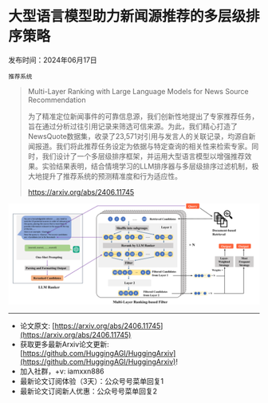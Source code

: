 # 大型语言模型助力新闻源推荐的多层级排序策略
发布时间：2024年06月17日

`推荐系统`
> Multi-Layer Ranking with Large Language Models for News Source Recommendation
>
> 为了精准定位新闻事件的可靠信息源，我们创新性地提出了专家推荐任务，旨在通过分析过往引用记录来筛选可信来源。为此，我们精心打造了NewsQuote数据集，收录了23,571对引用与发言人的关联记录，均源自新闻报道。我们将此推荐任务设定为依据与特定查询的相关性来检索专家。同时，我们设计了一个多层级排序框架，并运用大型语言模型以增强推荐效果。实验结果表明，结合情境学习的LLM排序器与多层级排序过滤机制，极大地提升了推荐系统的预测精准度和行为适应性。
>
> https://arxiv.org/abs/2406.11745

![](https://raw.githubusercontent.com/HuggingAGI/HuggingArxiv/main/paper_images/2406.11745/x1.png)

<hr />

- 论文原文: [https://arxiv.org/abs/2406.11745](https://arxiv.org/abs/2406.11745)
- 获取更多最新Arxiv论文更新: [https://github.com/HuggingAGI/HuggingArxiv](https://github.com/HuggingAGI/HuggingArxiv)!
- 加入社群，+v: iamxxn886
- 最新论文订阅体验（3天）：公众号号菜单回复1
- 最新论文订阅新人优惠：公众号号菜单回复2